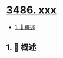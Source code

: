 # [3486. xxx](https://github.com/Tdahuyou/TNotes.leetcode/tree/main/notes/3486.%20xxx)

<!-- region:toc -->

- [1. 📝 概述](#1--概述)

<!-- endregion:toc -->

## 1. 📝 概述
